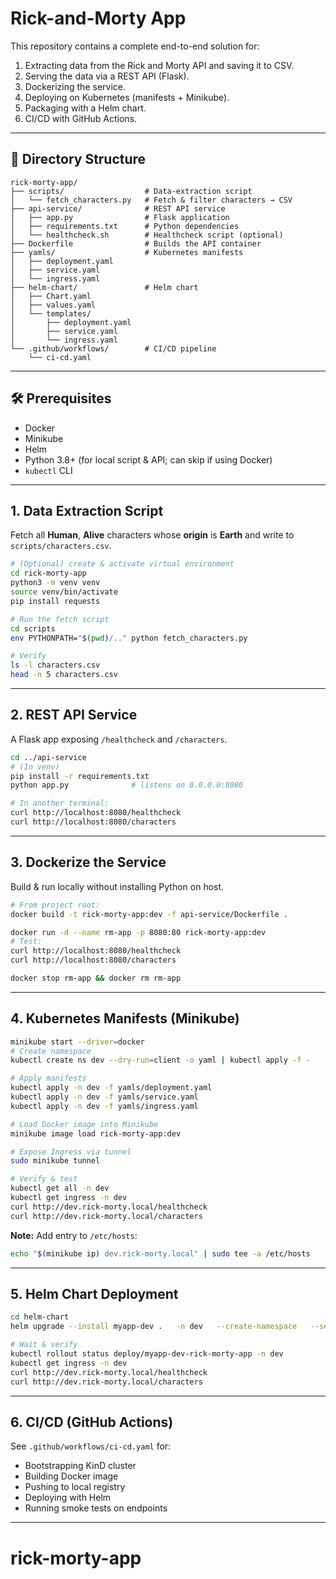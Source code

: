 # Rick-and-Morty App

This repository contains a complete end-to-end solution for:

1. Extracting data from the Rick and Morty API and saving it to CSV.  
2. Serving the data via a REST API (Flask).  
3. Dockerizing the service.  
4. Deploying on Kubernetes (manifests + Minikube).  
5. Packaging with a Helm chart.  
6. CI/CD with GitHub Actions.

---

## 📂 Directory Structure

```text
rick-morty-app/
├── scripts/                  # Data-extraction script
│   └── fetch_characters.py   # Fetch & filter characters → CSV
├── api-service/              # REST API service
│   ├── app.py                # Flask application
│   ├── requirements.txt      # Python dependencies
│   └── healthcheck.sh        # Healthcheck script (optional)
├── Dockerfile                # Builds the API container
├── yamls/                    # Kubernetes manifests
│   ├── deployment.yaml
│   ├── service.yaml
│   └── ingress.yaml
├── helm-chart/               # Helm chart
│   ├── Chart.yaml
│   ├── values.yaml
│   └── templates/
│       ├── deployment.yaml
│       ├── service.yaml
│       └── ingress.yaml
└── .github/workflows/        # CI/CD pipeline
    └── ci-cd.yaml
```

---

## 🛠 Prerequisites

- Docker  
- Minikube  
- Helm  
- Python 3.8+ (for local script & API; can skip if using Docker)  
- `kubectl` CLI

---

## 1. Data Extraction Script

Fetch all **Human**, **Alive** characters whose **origin** is **Earth** and write to `scripts/characters.csv`.

```bash
# (Optional) create & activate virtual environment
cd rick-morty-app
python3 -m venv venv
source venv/bin/activate
pip install requests

# Run the fetch script
cd scripts
env PYTHONPATH="$(pwd)/.." python fetch_characters.py

# Verify
ls -l characters.csv
head -n 5 characters.csv
```

---

## 2. REST API Service

A Flask app exposing `/healthcheck` and `/characters`.

```bash
cd ../api-service
# (In venv)
pip install -r requirements.txt
python app.py              # listens on 0.0.0.0:8080

# In another terminal:
curl http://localhost:8080/healthcheck
curl http://localhost:8080/characters
```

---

## 3. Dockerize the Service

Build & run locally without installing Python on host.

```bash
# From project root:
docker build -t rick-morty-app:dev -f api-service/Dockerfile .

docker run -d --name rm-app -p 8080:80 rick-morty-app:dev
# Test:
curl http://localhost:8080/healthcheck
curl http://localhost:8080/characters

docker stop rm-app && docker rm rm-app
```

---

## 4. Kubernetes Manifests (Minikube)

```bash
minikube start --driver=docker
# Create namespace
kubectl create ns dev --dry-run=client -o yaml | kubectl apply -f -

# Apply manifests
kubectl apply -n dev -f yamls/deployment.yaml
kubectl apply -n dev -f yamls/service.yaml
kubectl apply -n dev -f yamls/ingress.yaml

# Load Docker image into Minikube
minikube image load rick-morty-app:dev

# Expose Ingress via tunnel
sudo minikube tunnel

# Verify & test
kubectl get all -n dev
kubectl get ingress -n dev
curl http://dev.rick-morty.local/healthcheck
curl http://dev.rick-morty.local/characters
```

**Note:** Add entry to `/etc/hosts`:
```bash
echo "$(minikube ip) dev.rick-morty.local" | sudo tee -a /etc/hosts
```

---

## 5. Helm Chart Deployment

```bash
cd helm-chart
helm upgrade --install myapp-dev .   -n dev   --create-namespace   --set image.repository=rick-morty-app   --set image.tag=dev   --set ingress.enabled=true   --set 'ingress.hosts[0].host=dev.rick-morty.local'

# Wait & verify
kubectl rollout status deploy/myapp-dev-rick-morty-app -n dev
kubectl get ingress -n dev
curl http://dev.rick-morty.local/healthcheck
curl http://dev.rick-morty.local/characters
```

---

## 6. CI/CD (GitHub Actions)

See `.github/workflows/ci-cd.yaml` for:
- Bootstrapping KinD cluster  
- Building Docker image  
- Pushing to local registry  
- Deploying with Helm  
- Running smoke tests on endpoints

---

# rick-morty-app
